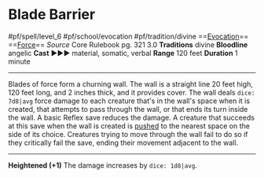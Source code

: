 # Blade Barrier
#pf/spell/level_6 #pf/school/evocation #pf/tradition/divine
==[Evocation](../../../Traits/Evocation.md)== ==[Force](../../../Traits/Force.md)==
*Source* Core Rulebook pg. 321 3.0
**Traditions** divine
**Bloodline** angelic
**Cast** ►►► material, somatic, verbal
**Range** 120 feet
**Duration** 1 minute

---
Blades of force form a churning wall. The wall is a straight line 20 feet high, 120 feet long, and 2 inches thick, and it provides cover. The wall deals `dice: 7d8|avg` force damage to each creature that's in the wall's space when it is created, that attempts to pass through the wall, or that ends its turn inside the wall. A basic Reflex save reduces the damage. A creature that succeeds at this save when the wall is created is [pushed](../../../Rules/Forced%20Movement.md) to the nearest space on the side of its choice. Creatures trying to move through the wall fail to do so if they critically fail the save, ending their movement adjacent to the wall.

<hr>

**Heightened (+1)** The damage increases by `dice: 1d8|avg`.
